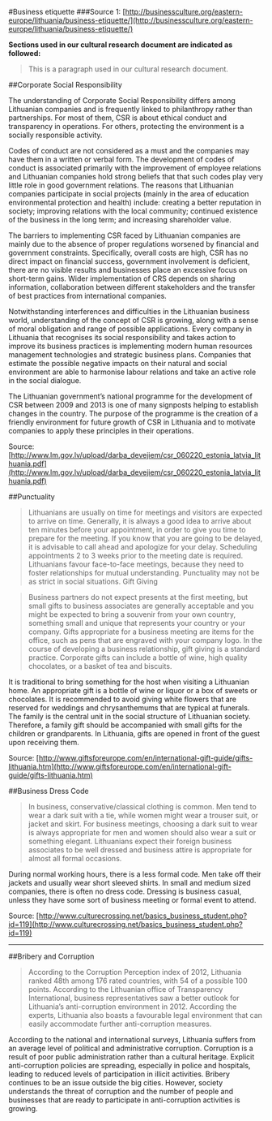 #Business etiquette
###Source 1: [http://businessculture.org/eastern-europe/lithuania/business-etiquette/](http://businessculture.org/eastern-europe/lithuania/business-etiquette/)

__Sections used in our cultural research document are indicated as followed:__
>  This is a paragraph used in our cultural research document.

##Corporate Social Responsibility

The understanding of Corporate Social Responsibility differs among Lithuanian companies and is frequently linked to philanthropy rather than partnerships. For most of them, CSR is about ethical conduct and transparency in operations. For others, protecting the environment is a socially responsible activity.

Codes of conduct are not considered as a must and the companies may have them in a written or verbal form. The development of codes of conduct is associated primarily with the improvement of employee relations and Lithuanian companies hold strong beliefs that that such codes play very little role in good government relations. The reasons that Lithuanian companies participate in social projects (mainly in the area of education environmental protection and health) include: creating a better reputation in society; improving relations with the local community; continued existence of the business in the long term; and increasing shareholder value.

The barriers to implementing CSR faced by Lithuanian companies are mainly due to the absence of proper regulations worsened by financial and government constraints. Specifically, overall costs are high, CSR has no direct impact on financial success, government involvement is deficient, there are no visible results and businesses place an excessive focus on short-term gains. Wider implementation of CRS depends on sharing information, collaboration between different stakeholders and the transfer of best practices from international companies.

Notwithstanding interferences and difficulties in the Lithuanian business world, understanding of the concept of CSR is growing, along with a sense of moral obligation and range of possible applications. Every company in Lithuania that recognises its social responsibility and takes action to improve its business practices is implementing modern human resources management technologies and strategic business plans. Companies that estimate the possible negative impacts on their natural and social environment are able to harmonise labour relations and take an active role in the social dialogue.

The Lithuanian government’s national programme for the development of CSR between 2009 and 2013 is one of many signposts helping to establish changes in the country. The purpose of the programme is the creation of a friendly environment for future growth of CSR in Lithuania and to motivate companies to apply these principles in their operations.

Source: [http://www.lm.gov.lv/upload/darba_devejiem/csr_060220_estonia_latvia_lithuania.pdf](http://www.lm.gov.lv/upload/darba_devejiem/csr_060220_estonia_latvia_lithuania.pdf)

##Punctuality

> Lithuanians are usually on time for meetings and visitors are expected to arrive on time. Generally, it is always a good idea to arrive about ten minutes before your appointment, in order to give you time to prepare for the meeting. If you know that you are going to be delayed, it is advisable to call ahead and apologize for your delay. Scheduling appointments 2 to 3 weeks prior to the meeting date is required. Lithuanians favour face-to-face meetings, because they need to foster relationships for mutual understanding. Punctuality may not be as strict in social situations.
Gift Giving

> Business partners do not expect presents at the first meeting, but small gifts to business associates are generally acceptable and you might be expected to bring a souvenir from your own country, something small and unique that represents your country or your company. Gifts appropriate for a business meeting are items for the office, such as pens that are engraved with your company logo. In the course of developing a business relationship, gift giving is a standard practice. Corporate gifts can include a bottle of wine, high quality chocolates, or a basket of tea and biscuits.

It is traditional to bring something for the host when visiting a Lithuanian home. An appropriate gift is a bottle of wine or liquor or a box of sweets or chocolates. It is recommended to avoid giving white flowers that are reserved for weddings and chrysanthemums that are typical at funerals. The family is the central unit in the social structure of Lithuanian society. Therefore, a family gift should be accompanied with small gifts for the children or grandparents. In Lithuania, gifts are opened in front of the guest upon receiving them.

Source: [http://www.giftsforeurope.com/en/international-gift-guide/gifts-lithuania.htm](http://www.giftsforeurope.com/en/international-gift-guide/gifts-lithuania.htm)

##Business Dress Code

> In business, conservative/classical clothing is common. Men tend to wear a dark suit with a tie, while women might wear a trouser suit, or jacket and skirt. For business meetings, choosing a dark suit to wear is always appropriate for men and women should also wear a suit or something elegant. Lithuanians expect their foreign business associates to be well dressed and business attire is appropriate for almost all formal occasions.

During normal working hours, there is a less formal code. Men take off their jackets and usually wear short sleeved shirts. In small and medium sized companies, there is often no dress code. Dressing is business casual, unless they have some sort of business meeting or formal event to attend.

Source: [http://www.culturecrossing.net/basics_business_student.php?id=119](http://www.culturecrossing.net/basics_business_student.php?id=119)

---

##Bribery and Corruption

> According to the Corruption Perception index of 2012, Lithuania ranked 48th among 176 rated countries, with 54 of a possible 100 points. According to the Lithuanian office of Transparency International, business representatives saw a better outlook for Lithuania’s anti-corruption environment in 2012. According the experts, Lithuania also boasts a favourable legal environment that can easily accommodate further anti-corruption measures.

According to the national and international surveys, Lithuania suffers from an average level of political and administrative corruption. Corruption is a result of poor public administration rather than a cultural heritage. Explicit anti-corruption policies are spreading, especially in police and hospitals, leading to reduced levels of participation in illicit activities. Bribery continues to be an issue outside the big cities. However, society understands the threat of corruption and the number of people and businesses that are ready to participate in anti-corruption activities is growing.